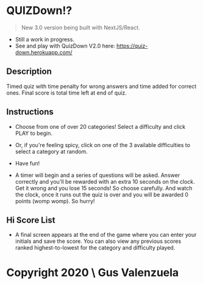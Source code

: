 # QUIZDown⁉

> New 3.0 version being built with NextJS/React.

- Still a work in progress.
- See and play with QuizDown V2.0 here: https://quiz-down.herokuapp.com/

## Description

Timed quiz with time penalty for wrong answers and time added for correct ones. Final score is total time left at end of quiz.

## Instructions

- Choose from one of over 20 categories! Select a difficulty and click PLAY to begin.
- Or, if you're feeling spicy, click on one of the 3 available difficulties to select a category at random.
- Have fun!

- A timer will begin and a series of questions will be asked. Answer correctly and you'll be rewarded with an extra 10 seconds on the clock. Get it wrong and you lose 15 seconds! So choose carefully. And watch the clock, once it runs out the quiz is over and you will be awarded 0 points (womp womp). So hurry!

## Hi Score List

- A final screen appears at the end of the game where you can enter your initials and save the score. You can also view any previous scores ranked highest-to-lowest for the category and difficulty played.

# Copyright 2020 \\ Gus Valenzuela
